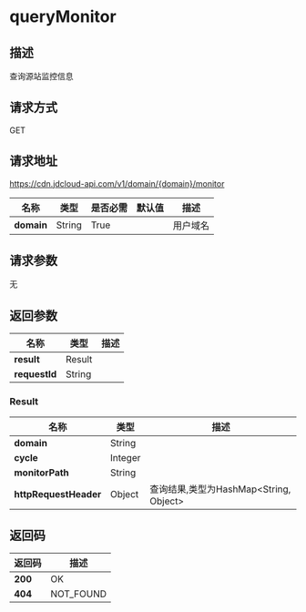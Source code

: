 # queryMonitor


## 描述
查询源站监控信息

## 请求方式
GET

## 请求地址
https://cdn.jdcloud-api.com/v1/domain/{domain}/monitor

|名称|类型|是否必需|默认值|描述|
|---|---|---|---|---|
|**domain**|String|True| |用户域名|

## 请求参数
无


## 返回参数
|名称|类型|描述|
|---|---|---|
|**result**|Result| |
|**requestId**|String| |

### Result
|名称|类型|描述|
|---|---|---|
|**domain**|String| |
|**cycle**|Integer| |
|**monitorPath**|String| |
|**httpRequestHeader**|Object|查询结果,类型为HashMap<String, Object>|

## 返回码
|返回码|描述|
|---|---|
|**200**|OK|
|**404**|NOT_FOUND|
